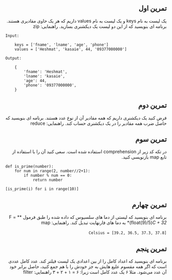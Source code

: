 <div dir="rtl">

## تمرین اول

یک لیست به نام keys و یک لیست به نام values داریم که هر یک حاوی مقادیری هستند. برنامه ای بنویسید که از این دو لیست یک دیکشنری بسازید.
راهنمایی: zip

<div dir="ltr">

```
Input: 

    keys = ['fname', 'lname', 'age', 'phone']
    values = ['Heshmat', 'kasaie', 44, '09377000000']

Output:

    {
        'fname': 'Heshmat',
        'lname': 'kasaie',
        'age': 44,
        'phone': '09377000000',
    }
```

</div>


## تمرین دوم

فرض کنید یک دیکشنری داریم که همه مقادیر آن از نوع عدد هستند. برنامه ای بنویسید که حاصل ضرب همه مقادیر را در یک دیکشنری حساب کند.
راهنمایی: reduce


## تمرین سوم

در تکه کد زیر از comprehension استفاده شده است. سعی کنید آن را با استفاده از تابع map بازنویسی کنید.

<div dir="ltr">

```
def is_prime(number):
    for num in range(2, number//2+1):
        if number % num == 0:
            return number

[is_prime(i) for i in range(10)]
```

</div>

## تمرین چهارم

برنامه ای بنویسید که لیستی از دما های سلسیوس که داده شده را طبق فرمول ** F = (float(9)/5)*C + 32** به دما های فارنهایت تبدیل کند. راهنمایی: map

‍`Celsius = [39.2, 36.5, 37.3, 37.8]`


## تمرین پنجم

برنامه ای بنویسید که اعداد کامل را از  بین اعدادی یک لیست فیلتر کند. عدد کامل عددی است که اگر همه مقسوم علیع هایش به جز خودش را با هم جمع کنید، حاصل برابر خود آن عدد می‌شود. مثلا ۶ یک عدد کامل است زیرا: ۶ = ۱ + ۲ + ۳
راهنمایی: filter
</div>